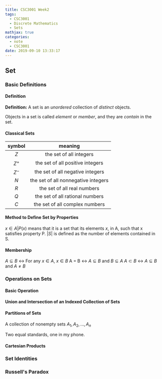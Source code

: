 ```yaml
---
title: CSC3001 Week2
tags:
  - CSC3001
  - Discrete Mathematics
  - Sets
mathjax: true
categories:
  - note
  - CSC3001
date: 2019-09-10 13:33:17
---
```


## Set

### Basic Definitions

#### Definition

**Definition:** A set is an *unordered* collection of *distinct* objects.

Objects in a set is called *element* or *member*, and they are *contain* in the set.

#### Classical Sets

symbol | meaning
:-: | :-:
$Z$ | the set of all integers
$Z^{+}$ | the set of all positive integers
$Z^{-}$ | the set of all negative integers
$N$ | the set of all nonnegative integers
$R$ | the set of all real numbers
$Q$ | the set of all rational numbers
$C$ | the set of all complex numbers

#### Method to Define Set by Properties

${x \in A | P(x)}$ means that it is a set that its elements *x*, in A, such that x satisfies property P.
$|S|$ is defined as the number of elements contained in S.

#### Membership

$A \subseteq B$ $\leftrightarrow$ For any $x \in A$, $x \in B$
A = B $\leftrightarrow$ $A \subseteq B$ and $B \subseteq A$
$A \subset B$ $\leftrightarrow$ $A \subseteq B$ and $A \ne B$

### Operations on Sets

#### Basic Operation

#### Union and Intersection of an Indexed Collection of Sets

#### Partitions of Sets

A collection of nonempty sets ${A_1, A_2, ..., A_n}$

Two equal standards, one in my phone.

#### Cartesian Products

### Set Identities

### Russell's Paradox
